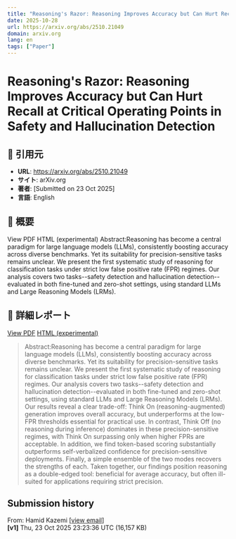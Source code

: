 ```yaml
---
title: "Reasoning's Razor: Reasoning Improves Accuracy but Can Hurt Recall at Critical Operating Points in Safety and Hallucination Detection"
date: 2025-10-28
url: https://arxiv.org/abs/2510.21049
domain: arxiv.org
lang: en
tags: ["Paper"]
---
```

# Reasoning's Razor: Reasoning Improves Accuracy but Can Hurt Recall at Critical Operating Points in Safety and Hallucination Detection

## 🔗 引用元
- **URL**: https://arxiv.org/abs/2510.21049
- **サイト**: arXiv.org
- **著者**: [Submitted on 23 Oct 2025]
- **言語**: English
## 🧭 概要
View PDF
    HTML (experimental)
            Abstract:Reasoning has become a central paradigm for large language models (LLMs), consistently boosting accuracy across diverse benchmarks. Yet its suitability for precision-sensitive tasks remains unclear. We present the first systematic study of reasoning for classification tasks under strict low false positive rate (FPR) regimes. Our analysis covers two tasks--safety detection and hallucination detection--evaluated in both fine-tuned and zero-shot settings, using standard LLMs and Large Reasoning Models (LRMs).

## 📝 詳細レポート
[View PDF](https://arxiv.org/pdf/2510.21049) [HTML (experimental)](https://arxiv.org/html/2510.21049v1)

> Abstract:Reasoning has become a central paradigm for large language models (LLMs), consistently boosting accuracy across diverse benchmarks. Yet its suitability for precision-sensitive tasks remains unclear. We present the first systematic study of reasoning for classification tasks under strict low false positive rate (FPR) regimes. Our analysis covers two tasks--safety detection and hallucination detection--evaluated in both fine-tuned and zero-shot settings, using standard LLMs and Large Reasoning Models (LRMs). Our results reveal a clear trade-off: Think On (reasoning-augmented) generation improves overall accuracy, but underperforms at the low-FPR thresholds essential for practical use. In contrast, Think Off (no reasoning during inference) dominates in these precision-sensitive regimes, with Think On surpassing only when higher FPRs are acceptable. In addition, we find token-based scoring substantially outperforms self-verbalized confidence for precision-sensitive deployments. Finally, a simple ensemble of the two modes recovers the strengths of each. Taken together, our findings position reasoning as a double-edged tool: beneficial for average accuracy, but often ill-suited for applications requiring strict precision.

Submission history
------------------

From: Hamid Kazemi \[[view email](https://arxiv.org/show-email/b8fe5d77/2510.21049)\]  
**\[v1\]** Thu, 23 Oct 2025 23:23:36 UTC (16,157 KB)
